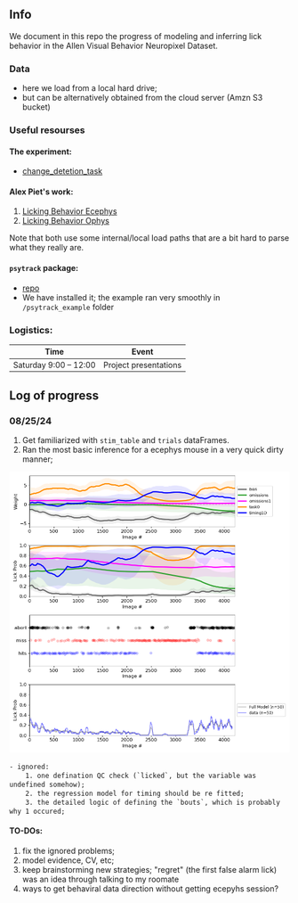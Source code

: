 ## Info

We document in this repo the progress of modeling and inferring lick behavior in the Allen Visual Behavior Neuropixel Dataset.

### Data
- here we load from a local hard drive; 
- but can be alternatively obtained from the cloud server (Amzn S3 bucket)

### Useful resourses

#### The experiment:

- [change_detetion_task](https://allenswdb.github.io/physiology/stimuli/visual-behavior/VB-Behavior.html#change-detection-task)


####  Alex Piet's work:
1.  [Licking Behavior Ecephys](https://github.com/AllenInstitute/licking_behavior_NP)
2.  [Licking Behavior Ophys](https://github.com/alexpiet/licking_behavior/tree/master)

Note that both use some internal/local load paths that are a bit hard to parse what they really are.

####  `psytrack` package:
- [repo](https://github.com/nicholas-roy/psytrack/blob/master/psytrack/examples/ExampleNotebook.ipynb)
- We have installed it; the example ran very smoothly in `/psytrack_example` folder

### Logistics:

| Time | Event |
|------|-------|
| Saturday 9:00 – 12:00 | Project presentations |

## Log of progress

### 08/25/24

1. Get familiarized with `stim_table` and `trials` dataFrames. 
2. Ran the most basic inference for a ecephys mouse in a very quick dirty manner;

![first dirty fit](piet_modelfit/first_weights.png)

    - ignored: 
        1. one defination QC check (`licked`, but the variable was undefined somehow);
        2. the regression model for timing should be re fitted; 
        3. the detailed logic of defining the `bouts`, which is probably why 1 occured;

#### TO-DOs: 
1. fix the ignored problems;
2. model evidence, CV, etc;
3. keep brainstorming new strategies; "regret" (the first false alarm lick) was an idea through talking to my roomate 
4. ways to get behaviral data direction without getting ecepyhs session? 


